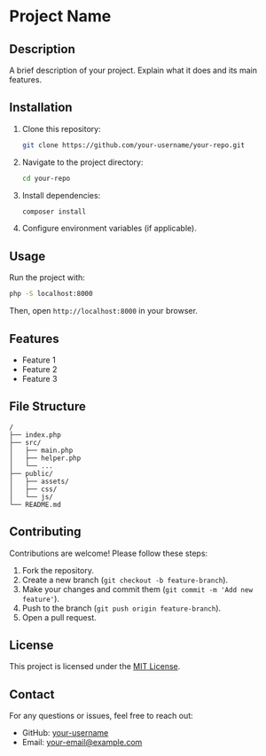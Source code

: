 # Project Name

## Description
A brief description of your project. Explain what it does and its main features.

## Installation

1. Clone this repository:
   ```sh
   git clone https://github.com/your-username/your-repo.git
   ```
2. Navigate to the project directory:
   ```sh
   cd your-repo
   ```
3. Install dependencies:
   ```sh
   composer install
   ```
4. Configure environment variables (if applicable).

## Usage

Run the project with:
```sh
php -S localhost:8000
```
Then, open `http://localhost:8000` in your browser.

## Features
- Feature 1
- Feature 2
- Feature 3

## File Structure
```
/
├── index.php
├── src/
│   ├── main.php
│   ├── helper.php
│   └── ...
├── public/
│   ├── assets/
│   ├── css/
│   └── js/
└── README.md
```

## Contributing
Contributions are welcome! Please follow these steps:
1. Fork the repository.
2. Create a new branch (`git checkout -b feature-branch`).
3. Make your changes and commit them (`git commit -m 'Add new feature'`).
4. Push to the branch (`git push origin feature-branch`).
5. Open a pull request.

## License
This project is licensed under the [MIT License](LICENSE).

## Contact
For any questions or issues, feel free to reach out:
- GitHub: [your-username](https://github.com/your-username)
- Email: your-email@example.com

